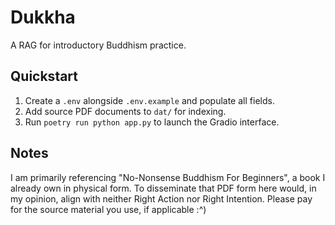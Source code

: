 # Dukkha
A RAG for introductory Buddhism practice.

## Quickstart

1. Create a `.env` alongside `.env.example` and populate all fields.
2. Add source PDF documents to `dat/` for indexing.
3. Run `poetry run python app.py` to launch the Gradio interface.

## Notes

I am primarily referencing "No-Nonsense Buddhism For Beginners", a book I already own in physical form. To disseminate that PDF form here would, in my opinion, align with neither Right Action nor Right Intention. Please pay for the source material you use, if applicable :^)
